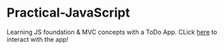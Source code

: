 # Practical-JavaScript
Learning JS foundation &amp; MVC concepts with a ToDo App.
CLick [here](https://ssbarik.github.io/Practical-JavaScript/.) to interact with the app!
